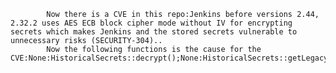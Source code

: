 
            Now there is a CVE in this repo:Jenkins before versions 2.44, 2.32.2 uses AES ECB block cipher mode without IV for encrypting secrets which makes Jenkins and the stored secrets vulnerable to unnecessary risks (SECURITY-304)..
            Now the following functions is the cause for the CVE:None:HistoricalSecrets::decrypt();None:HistoricalSecrets::getLegacyKey();None:HistoricalSecrets::tryDecrypt();None:SecretCompatTest::JenkinsRule();None:SecretCompatTest::after();None:SecretCompatTest::canReadPreSec304Secrets();None:SecretCompatTest::encryptedValueStaysTheSameAfterRoundtrip();core/src/main/java/hudson/model/Item.java:onLoad();core/src/main/java/hudson/model/Item.java:onLoad();core/src/main/java/jenkins/security/CryptoConfidentialKey.java:CryptoConfidentialKey::decrypt();core/src/main/java/jenkins/security/CryptoConfidentialKey.java:CryptoConfidentialKey::decrypt();core/src/main/java/jenkins/security/CryptoConfidentialKey.java:CryptoConfidentialKey::decrypt();core/src/main/java/jenkins/security/CryptoConfidentialKey.java:CryptoConfidentialKey::encrypt();core/src/main/java/jenkins/security/CryptoConfidentialKey.java:CryptoConfidentialKey::encrypt();core/src/main/java/jenkins/security/CryptoConfidentialKey.java:CryptoConfidentialKey::encrypt();core/src/main/java/jenkins/security/CryptoConfidentialKey.java:CryptoConfidentialKey::getKey();core/src/main/java/jenkins/security/CryptoConfidentialKey.java:CryptoConfidentialKey::getKey();core/src/main/java/jenkins/security/CryptoConfidentialKey.java:CryptoConfidentialKey::newIv();core/src/main/java/jenkins/security/CryptoConfidentialKey.java:CryptoConfidentialKey::newIv();core/src/main/java/jenkins/security/CryptoConfidentialKey.java:CryptoConfidentialKey::resetForTest();test/src/test/java/lib/form/PasswordTest.java:PasswordTest::testExposedCiphertext();test/src/test/java/lib/form/PasswordTest.java:PasswordTest::testExposedCiphertext();test/src/test/java/jenkins/security/RekeySecretAdminMonitorTest.java:RekeySecretAdminMonitorTest::verifyRewrite();test/src/test/java/jenkins/security/RekeySecretAdminMonitorTest.java:RekeySecretAdminMonitorTest::verifyRewrite();core/src/main/java/hudson/util/Secret.java:Secret::Secret();core/src/main/java/hudson/util/Secret.java:Secret::Secret();core/src/main/java/hudson/util/Secret.java:Secret::Secret();core/src/main/java/hudson/util/Secret.java:Secret::decrypt();core/src/main/java/hudson/util/Secret.java:Secret::decrypt();core/src/main/java/hudson/util/Secret.java:Secret::getEncryptedValue();core/src/main/java/hudson/util/Secret.java:Secret::getEncryptedValue();core/src/main/java/hudson/util/Secret.java:Secret::getLegacyKey();core/src/main/java/hudson/util/Secret.java:Secret::resetKeyForTest();core/src/main/java/hudson/util/Secret.java:Secret::tryDecrypt();core/src/main/java/hudson/util/SecretRewriter.java:SecretRewriter::SecretRewriter();core/src/main/java/hudson/util/SecretRewriter.java:SecretRewriter::SecretRewriter();core/src/main/java/hudson/util/SecretRewriter.java:SecretRewriter::tryRewrite();core/src/main/java/hudson/util/SecretRewriter.java:SecretRewriter::tryRewrite();
            
